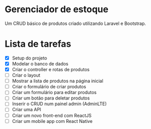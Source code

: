# Gerenciador de estoque

Um CRUD básico de produtos criado utilizando Laravel e Bootstrap.

# Lista de tarefas

- [x] Setup do projeto
- [x] Modelar o banco de dados
- [x] Criar o controller e rotas de produtos
- [ ] Criar o layout
- [ ] Mostrar a lista de produtos na página inicial
- [ ] Criar o formulário de criar produtos
- [ ] Criar um formulário para editar produtos
- [ ] Criar um botão para deletar produtos
- [ ] Inserir o CRUD num painel admin (AdminLTE)
- [ ] Criar uma API
- [ ] Criar um novo front-end com ReactJS
- [ ] Criar um mobile app com React Native
